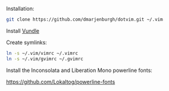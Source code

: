 Installation:

```bash
git clone https://github.com/dmarjenburgh/dotvim.git ~/.vim
```

Install [Vundle](https://github.com/gmarik/Vundle.vim)

Create symlinks:

```bash
ln -s ~/.vim/vimrc ~/.vimrc
ln -s ~/.vim/gvimrc ~/.gvimrc
```

Install the Inconsolata and Liberation Mono powerline fonts:

https://github.com/Lokaltog/powerline-fonts    
